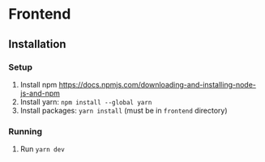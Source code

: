 # Frontend

## Installation

### Setup

1. Install npm https://docs.npmjs.com/downloading-and-installing-node-js-and-npm
2. Install yarn: `npm install --global yarn`
3. Install packages: `yarn install` (must be in `frontend` directory)

### Running

1. Run `yarn dev`
